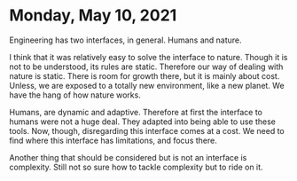 # Monday, May 10, 2021

Engineering has two interfaces, in general. Humans and nature.

I think that it was relatively easy to solve the interface to nature. Though it is not to be understood, its rules are static. Therefore our way of dealing with nature is static. There is room for growth there, but it is mainly about cost. Unless, we are exposed to a totally new environment, like a new planet. We have the hang of how nature works.

Humans, are dynamic and adaptive. Therefore at first the interface to humans were not a huge deal. They adapted into being able to use these tools. Now, though, disregarding this interface comes at a cost. We need to find where this interface has limitations, and focus there. 

Another thing that should be considered but is not an interface is complexity. Still not so sure how to tackle complexity but to ride on it. 
